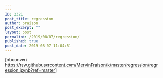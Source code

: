 ```yaml
---
---
ID: 2321
post_title: regression
author: praison
post_excerpt: ""
layout: post
permalink: /2019/08/07/regression/
published: true
post_date: 2019-08-07 11:04:51
---
```

[nbconvert https://raw.githubusercontent.com/MervinPraison/k/master/regression/regression.ipynb?ref=master]